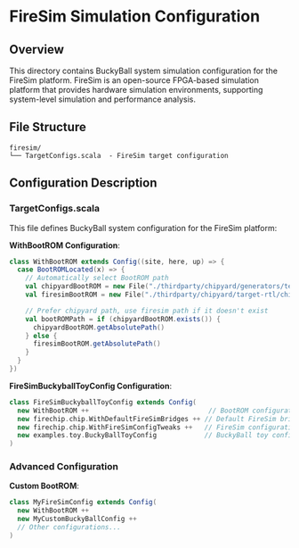 # FireSim Simulation Configuration

## Overview

This directory contains BuckyBall system simulation configuration for the FireSim platform. FireSim is an open-source FPGA-based simulation platform that provides hardware simulation environments, supporting system-level simulation and performance analysis.

## File Structure

```
firesim/
└── TargetConfigs.scala  - FireSim target configuration
```

## Configuration Description

### TargetConfigs.scala

This file defines BuckyBall system configuration for the FireSim platform:

**WithBootROM Configuration**:
```scala
class WithBootROM extends Config((site, here, up) => {
  case BootROMLocated(x) => {
    // Automatically select BootROM path
    val chipyardBootROM = new File("./thirdparty/chipyard/generators/testchipip/bootrom/bootrom.rv${MaxXLen}.img")
    val firesimBootROM = new File("./thirdparty/chipyard/target-rtl/chipyard/generators/testchipip/bootrom/bootrom.rv${MaxXLen}.img")

    // Prefer chipyard path, use firesim path if it doesn't exist
    val bootROMPath = if (chipyardBootROM.exists()) {
      chipyardBootROM.getAbsolutePath()
    } else {
      firesimBootROM.getAbsolutePath()
    }
  }
})
```

**FireSimBuckyballToyConfig Configuration**:
```scala
class FireSimBuckyballToyConfig extends Config(
  new WithBootROM ++                              // BootROM configuration
  new firechip.chip.WithDefaultFireSimBridges ++ // Default FireSim bridges
  new firechip.chip.WithFireSimConfigTweaks ++   // FireSim configuration tweaks
  new examples.toy.BuckyBallToyConfig            // BuckyBall toy configuration
)
```

### Advanced Configuration

**Custom BootROM**:
```scala
class MyFireSimConfig extends Config(
  new WithBootROM ++
  new MyCustomBuckyBallConfig ++
  // Other configurations...
)
```
